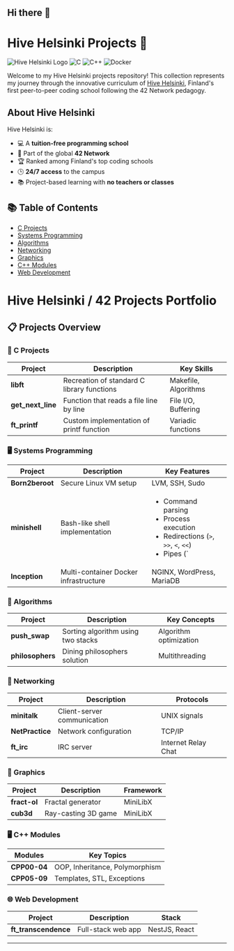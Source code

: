 ## Hi there 👋

# Hive Helsinki Projects 🚀

![Hive Helsinki Logo](https://img.shields.io/badge/Hive-Helsinki-000000?style=for-the-badge&logo=data:image/svg+xml;base64,[BASE64_ENCODED_HIVE_LOGO])
![C](https://img.shields.io/badge/C-00599C?style=for-the-badge&logo=c&logoColor=white)
![C++](https://img.shields.io/badge/C++-00599C?style=for-the-badge&logo=c%2B%2B&logoColor=white)
![Docker](https://img.shields.io/badge/Docker-2496ED?style=for-the-badge&logo=docker&logoColor=white)

Welcome to my Hive Helsinki projects repository! This collection represents my journey through the innovative curriculum of [Hive Helsinki](https://www.hive.fi), Finland's first peer-to-peer coding school following the 42 Network pedagogy.

## About Hive Helsinki
Hive Helsinki is:
- 💻 A **tuition-free programming school**
- 🤝 Part of the global **42 Network**
- 🏆 Ranked among Finland's top coding schools
- 🕒 **24/7 access** to the campus
- 📚 Project-based learning with **no teachers or classes**

## 📚 Table of Contents
- [C Projects](#-c-projects)
- [Systems Programming](#-systems-programming)
- [Algorithms](#-algorithms)
- [Networking](#-networking)
- [Graphics](#-graphics)
- [C++ Modules](#-c++-modules)
- [Web Development](#-web-development)

# Hive Helsinki / 42 Projects Portfolio

## 📋 Projects Overview

### 🔧 C Projects
| Project | Description | Key Skills |
|---------|-------------|------------|
| **libft** | Recreation of standard C library functions | Makefile, Algorithms |
| **get_next_line** | Function that reads a file line by line | File I/O, Buffering |
| **ft_printf** | Custom implementation of printf function | Variadic functions |

### 🖥️ Systems Programming
| Project | Description | Key Features |
|---------|-------------|--------------|
| **Born2beroot** | Secure Linux VM setup | LVM, SSH, Sudo |
| **minishell** | Bash-like shell implementation | <ul><li>Command parsing</li><li>Process execution</li><li>Redirections (`>`, `>>`, `<`, `<<`)</li><li>Pipes (`|`)</li><li>Signals (Ctrl-C/D)</li><li>Builtins (echo, cd, export)</li></ul> |
| **Inception** | Multi-container Docker infrastructure | NGINX, WordPress, MariaDB |

### 🧠 Algorithms
| Project | Description | Key Concepts |
|---------|-------------|--------------|
| **push_swap** | Sorting algorithm using two stacks | Algorithm optimization |
| **philosophers** | Dining philosophers solution | Multithreading |

### 📡 Networking
| Project | Description | Protocols |
|---------|-------------|-----------|
| **minitalk** | Client-server communication | UNIX signals |
| **NetPractice** | Network configuration | TCP/IP |
| **ft_irc** | IRC server | Internet Relay Chat |

### 🎨 Graphics
| Project | Description | Framework |
|---------|-------------|-----------|
| **fract-ol** | Fractal generator | MiniLibX |
| **cub3d** | Ray-casting 3D game | MiniLibX |

### 🖥️ C++ Modules
| Modules | Key Topics |
|---------|------------|
| **CPP00-04** | OOP, Inheritance, Polymorphism |
| **CPP05-09** | Templates, STL, Exceptions |

### 🌐 Web Development
| Project | Description | Stack |
|---------|-------------|-------|
| **ft_transcendence** | Full-stack web app | NestJS, React |

---
